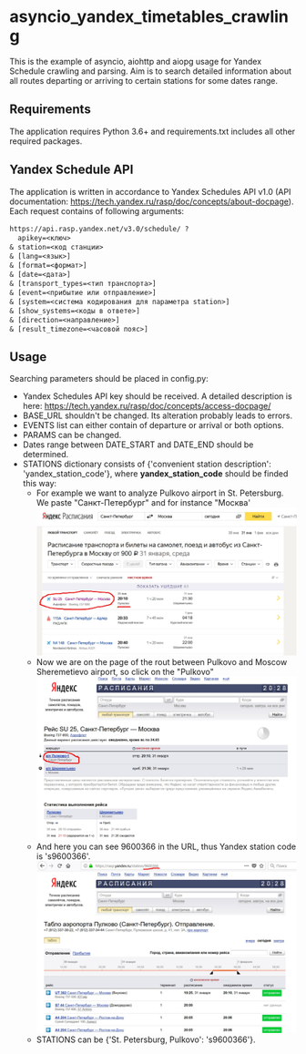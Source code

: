 # asyncio_yandex_timetables_crawling

This is the example of asyncio, aiohttp and aiopg usage for Yandex Schedule crawling and parsing. Aim is to search detailed information about all routes departing or arriving to certain stations for some dates range.
## Requirements
The application requires Python 3.6+ and requirements.txt includes all other required packages.
## Yandex Schedule API
The application is written in accordance to Yandex Schedules API v1.0 (API documentation: https://tech.yandex.ru/rasp/doc/concepts/about-docpage).
Each request contains of following arguments:
```
https://api.rasp.yandex.net/v3.0/schedule/ ?
  apikey=<ключ>
& station=<код станции>
& [lang=<язык>]
& [format=<формат>]
& [date=<дата>]
& [transport_types=<тип транспорта>]
& [event=<прибытие или отправление>]
& [system=<система кодирования для параметра station>]
& [show_systems=<коды в ответе>]
& [direction=<направление>]
& [result_timezone=<часовой пояс>]
```
## Usage
Searching parameters should be placed in config.py:
* Yandex Schedules API key should be received. A detailed description is here: <https://tech.yandex.ru/rasp/doc/concepts/access-docpage/>
* BASE_URL shouldn't be changed. Its alteration probably leads to errors.
* EVENTS list can either contain of departure or arrival or both options.
* PARAMS can be changed.
* Dates range between DATE_START and DATE_END should be determined.
* STATIONS dictionary consists of {'convenient station description': 'yandex_station_code'}, where **yandex_station_code** should be finded this way:
    * For example we want to analyze Pulkovo airport in St. Petersburg. We paste "Санкт-Петербург" and for instance "Москва'
    ![](/Screenshot_1.jpg?raw=true)
    * Now we are on the page of the rout between Pulkovo and Moscow Sheremetievo airport, so click on the "Pulkovo"
    ![](Screenshot_2.jpg?raw=true)
    * And here you can see 9600366 in the URL, thus Yandex station code is 's9600366'.
    ![](Screenshot_3.jpg?raw=true)
    * STATIONS can be {'St. Petersburg, Pulkovo': 's9600366'}.
